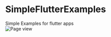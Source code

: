# SimpleFlutterExamples
Simple Examples for flutter apps<br/>
![Page view](https://gph.is/g/EGyVogn)
